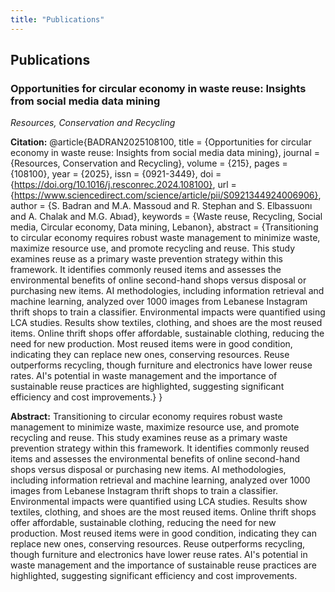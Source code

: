 ```yaml
---
title: "Publications"
---
```


## Publications

### Opportunities for circular economy in waste reuse: Insights from social media data mining
*Resources, Conservation and Recycling*

**Citation:**
@article{BADRAN2025108100,
title = {Opportunities for circular economy in waste reuse: Insights from social media data mining},
journal = {Resources, Conservation and Recycling},
volume = {215},
pages = {108100},
year = {2025},
issn = {0921-3449},
doi = {https://doi.org/10.1016/j.resconrec.2024.108100},
url = {https://www.sciencedirect.com/science/article/pii/S0921344924006906},
author = {S. Badran and M.A. Massoud and R. Stephan and S. Elbassuonı and A. Chalak and M.G. Abıad},
keywords = {Waste reuse, Recycling, Social media, Circular economy, Data mining, Lebanon},
abstract = {Transitioning to circular economy requires robust waste management to minimize waste, maximize resource use, and promote recycling and reuse. This study examines reuse as a primary waste prevention strategy within this framework. It identifies commonly reused items and assesses the environmental benefits of online second-hand shops versus disposal or purchasing new items. AI methodologies, including information retrieval and machine learning, analyzed over 1000 images from Lebanese Instagram thrift shops to train a classifier. Environmental impacts were quantified using LCA studies. Results show textiles, clothing, and shoes are the most reused items. Online thrift shops offer affordable, sustainable clothing, reducing the need for new production. Most reused items were in good condition, indicating they can replace new ones, conserving resources. Reuse outperforms recycling, though furniture and electronics have lower reuse rates. AI's potential in waste management and the importance of sustainable reuse practices are highlighted, suggesting significant efficiency and cost improvements.}
}

**Abstract:**
Transitioning to circular economy requires robust waste management to minimize waste, maximize resource use, and promote recycling and reuse. This study examines reuse as a primary waste prevention strategy within this framework. It identifies commonly reused items and assesses the environmental benefits of online second-hand shops versus disposal or purchasing new items. AI methodologies, including information retrieval and machine learning, analyzed over 1000 images from Lebanese Instagram thrift shops to train a classifier. Environmental impacts were quantified using LCA studies. Results show textiles, clothing, and shoes are the most reused items. Online thrift shops offer affordable, sustainable clothing, reducing the need for new production. Most reused items were in good condition, indicating they can replace new ones, conserving resources. Reuse outperforms recycling, though furniture and electronics have lower reuse rates. AI's potential in waste management and the importance of sustainable reuse practices are highlighted, suggesting significant efficiency and cost improvements.
